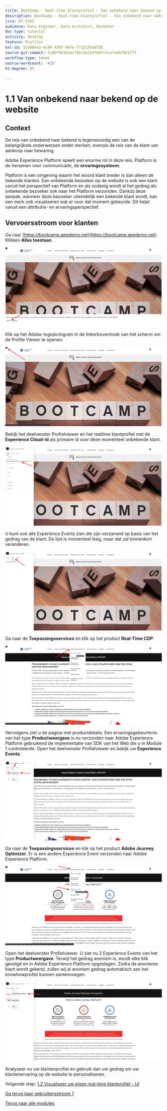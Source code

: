 ```yaml
---
title: Bootkamp - Real-time klantprofiel - Van onbekend naar bekend op de website
description: Bootkamp - Real-time klantprofiel - Van onbekend naar bekend op de website
jira: KT-5342
audience: Data Engineer, Data Architect, Marketer
doc-type: tutorial
activity: develop
feature: Profiles
exl-id: 32a084a3-4c04-4367-947e-f7151fdad73b
source-git-commit: 3c86f9b19cecf92c9a324fb6fcfcefaebf82177f
workflow-type: tm+mt
source-wordcount: '415'
ht-degree: 0%

---
```


# 1.1 Van onbekend naar bekend op de website

## Context

De reis van onbekend naar bekend is tegenwoordig een van de belangrijkste onderwerpen onder merken, evenals de reis van de klant van aankoop naar bewaring.

Adobe Experience Platform speelt een enorme rol in deze reis. Platform is de hersenen voor communicatie, de **ervaringssysteem**.

Platform is een omgeving waarin het woord klant breder is dan alleen de bekende klanten. Een onbekende bezoeker op de website is ook een klant vanuit het perspectief van Platform en als zodanig wordt al het gedrag als onbekende bezoeker ook naar het Platform verzonden. Dankzij deze aanpak, wanneer deze bezoeker uiteindelijk een bekende klant wordt, kan een merk ook visualiseren wat er voor dat moment gebeurde. Dit helpt vanuit een attributie- en ervaringsperspectief.

## Vervoersstroom voor klanten

Ga naar [https://bootcamp.aepdemo.net](https://bootcamp.aepdemo.net). Klikken **Alles toestaan**.

![DSN](./images/web8.png)

Klik op het Adobe-logopictogram in de linkerbovenhoek van het scherm om de Profile Viewer te openen.

![Demo](./images/pv1.png)

Bekijk het deelvenster Profielviewer en het realtime klantprofiel met de **Experience Cloud-id** als primaire id voor deze momenteel onbekende klant.

![Demo](./images/pv2.png)

U kunt ook alle Experience Events zien die zijn verzameld op basis van het gedrag van de klant. De lijst is momenteel leeg, maar dat zal binnenkort veranderen.

![Demo](./images/pv3.png)

Ga naar de **Toepassingsservices** en klik op het product **Real-Time CDP**.

![Demo](./images/pv4.png)

Vervolgens ziet u de pagina met productdetails. Een ervaringsgebeurtenis van het type **Productweergave** is nu verzonden naar Adobe Experience Platform gebruikend de implementatie van SDK van het Web die u in Module 1 controleerde. Open het deelvenster Profielviewer en bekijk uw **Experience Events**.

![Demo](./images/pv5.png)

Ga naar de **Toepassingsservices** en klik op het product **Adobe Journey Optimizer**. Er is een andere Experience Event verzonden naar Adobe Experience Platform.

![Demo](./images/pv7.png)

Open het deelvenster Profielviewer. U ziet nu 2 Experience Events van het type **Productweergave**. Terwijl het gedrag anoniem is, wordt elke klik gevolgd en in Adobe Experience Platform opgeslagen. Zodra de anonieme klant wordt gekend, zullen wij al anoniem gedrag automatisch aan het knowhowprofiel kunnen samenvoegen.

![Demo](./images/pv8.png)

Analyseer nu uw klantenprofiel en gebruik dan uw gedrag om uw klantenervaring op de website te personaliseren.

Volgende stap: [1.2 Visualiseer uw eigen real-time klantprofiel - UI](./ex2.md)

[Ga terug naar gebruikersstroom 1](./uc1.md)

[Terug naar alle modules](../../overview.md)
